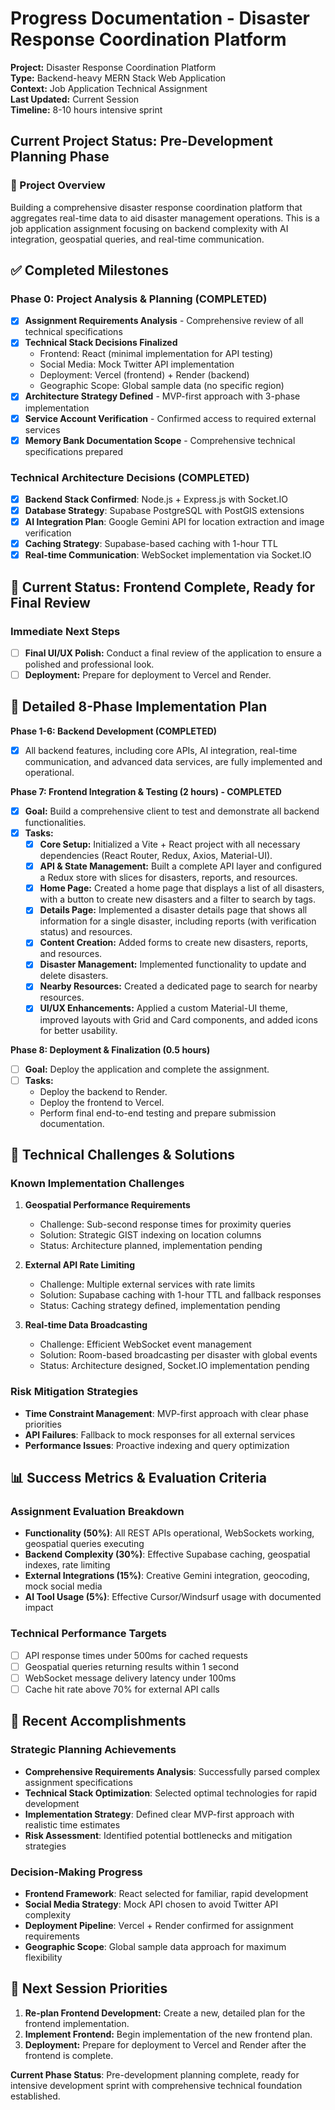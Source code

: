 # Progress Documentation - Disaster Response Coordination Platform

**Project:** Disaster Response Coordination Platform  
**Type:** Backend-heavy MERN Stack Web Application  
**Context:** Job Application Technical Assignment  
**Last Updated:** Current Session  
**Timeline:** 8-10 hours intensive sprint  

## Current Project Status: Pre-Development Planning Phase

### 🎯 Project Overview
Building a comprehensive disaster response coordination platform that aggregates real-time data to aid disaster management operations. This is a job application assignment focusing on backend complexity with AI integration, geospatial queries, and real-time communication.

## ✅ Completed Milestones

### Phase 0: Project Analysis & Planning (COMPLETED)
- [x] **Assignment Requirements Analysis** - Comprehensive review of all technical specifications
- [x] **Technical Stack Decisions Finalized**
  - Frontend: React (minimal implementation for API testing)
  - Social Media: Mock Twitter API implementation
  - Deployment: Vercel (frontend) + Render (backend)
  - Geographic Scope: Global sample data (no specific region)
- [x] **Architecture Strategy Defined** - MVP-first approach with 3-phase implementation
- [x] **Service Account Verification** - Confirmed access to required external services
- [x] **Memory Bank Documentation Scope** - Comprehensive technical specifications prepared

### Technical Architecture Decisions (COMPLETED)
- [x] **Backend Stack Confirmed**: Node.js + Express.js with Socket.IO
- [x] **Database Strategy**: Supabase PostgreSQL with PostGIS extensions
- [x] **AI Integration Plan**: Google Gemini API for location extraction and image verification
- [x] **Caching Strategy**: Supabase-based caching with 1-hour TTL
- [x] **Real-time Communication**: WebSocket implementation via Socket.IO

## 🚧 Current Status: Frontend Complete, Ready for Final Review

### Immediate Next Steps
- [ ] **Final UI/UX Polish:** Conduct a final review of the application to ensure a polished and professional look.
- [ ] **Deployment:** Prepare for deployment to Vercel and Render.

## 🎯 Detailed 8-Phase Implementation Plan

**Phase 1-6: Backend Development (COMPLETED)**
*   [x] All backend features, including core APIs, AI integration, real-time communication, and advanced data services, are fully implemented and operational.

**Phase 7: Frontend Integration & Testing (2 hours) - COMPLETED**
*   [x] **Goal:** Build a comprehensive client to test and demonstrate all backend functionalities.
*   [x] **Tasks:**
    *   [x] **Core Setup:** Initialized a Vite + React project with all necessary dependencies (React Router, Redux, Axios, Material-UI).
    *   [x] **API & State Management:** Built a complete API layer and configured a Redux store with slices for disasters, reports, and resources.
    *   [x] **Home Page:** Created a home page that displays a list of all disasters, with a button to create new disasters and a filter to search by tags.
    *   [x] **Details Page:** Implemented a disaster details page that shows all information for a single disaster, including reports (with verification status) and resources.
    *   [x] **Content Creation:** Added forms to create new disasters, reports, and resources.
    *   [x] **Disaster Management:** Implemented functionality to update and delete disasters.
    *   [x] **Nearby Resources:** Created a dedicated page to search for nearby resources.
    *   [x] **UI/UX Enhancements:** Applied a custom Material-UI theme, improved layouts with Grid and Card components, and added icons for better usability.

**Phase 8: Deployment & Finalization (0.5 hours)**
*   [ ] **Goal:** Deploy the application and complete the assignment.
*   [ ] **Tasks:**
    *   Deploy the backend to Render.
    *   Deploy the frontend to Vercel.
    *   Perform final end-to-end testing and prepare submission documentation.

## 🔧 Technical Challenges & Solutions

### Known Implementation Challenges
1. **Geospatial Performance Requirements**
   - Challenge: Sub-second response times for proximity queries
   - Solution: Strategic GIST indexing on location columns
   - Status: Architecture planned, implementation pending

2. **External API Rate Limiting**
   - Challenge: Multiple external services with rate limits
   - Solution: Supabase caching with 1-hour TTL and fallback responses
   - Status: Caching strategy defined, implementation pending

3. **Real-time Data Broadcasting**
   - Challenge: Efficient WebSocket event management
   - Solution: Room-based broadcasting per disaster with global events
   - Status: Architecture designed, Socket.IO implementation pending

### Risk Mitigation Strategies
- **Time Constraint Management**: MVP-first approach with clear phase priorities
- **API Failures**: Fallback to mock responses for all external services
- **Performance Issues**: Proactive indexing and query optimization

## 📊 Success Metrics & Evaluation Criteria

### Assignment Evaluation Breakdown
- **Functionality (50%)**: All REST APIs operational, WebSockets working, geospatial queries executing
- **Backend Complexity (30%)**: Effective Supabase caching, geospatial indexes, rate limiting
- **External Integrations (15%)**: Creative Gemini integration, geocoding, mock social media
- **AI Tool Usage (5%)**: Effective Cursor/Windsurf usage with documented impact

### Technical Performance Targets
- [ ] API response times under 500ms for cached requests
- [ ] Geospatial queries returning results within 1 second
- [ ] WebSocket message delivery latency under 100ms
- [ ] Cache hit rate above 70% for external API calls

## 🚀 Recent Accomplishments

### Strategic Planning Achievements
- **Comprehensive Requirements Analysis**: Successfully parsed complex assignment specifications
- **Technical Stack Optimization**: Selected optimal technologies for rapid development
- **Implementation Strategy**: Defined clear MVP-first approach with realistic time estimates
- **Risk Assessment**: Identified potential bottlenecks and mitigation strategies

### Decision-Making Progress
- **Frontend Framework**: React selected for familiar, rapid development
- **Social Media Strategy**: Mock API chosen to avoid Twitter API complexity
- **Deployment Pipeline**: Vercel + Render confirmed for assignment requirements
- **Geographic Scope**: Global sample data approach for maximum flexibility

## 🎯 Next Session Priorities

1.  **Re-plan Frontend Development:** Create a new, detailed plan for the frontend implementation.
2.  **Implement Frontend:** Begin implementation of the new frontend plan.
3.  **Deployment:** Prepare for deployment to Vercel and Render after the frontend is complete.

**Current Phase Status**: Pre-development planning complete, ready for intensive development sprint with comprehensive technical foundation established.
